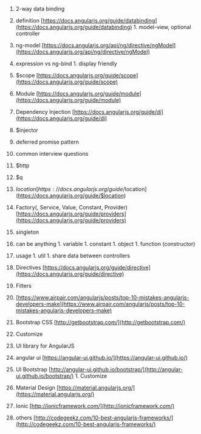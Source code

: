 
1. 2-way data binding
  1. definition [https://docs.angularjs.org/guide/databinding](https://docs.angularjs.org/guide/databinding)
    1. model-view, optional controller
  1. ng-model [https://docs.angularjs.org/api/ng/directive/ngModel](https://docs.angularjs.org/api/ng/directive/ngModel)
  1. expression vs ng-bind
    1. display friendly
  1. $scope [https://docs.angularjs.org/guide/scope](https://docs.angularjs.org/guide/scope)
1. Module [https://docs.angularjs.org/guide/module](https://docs.angularjs.org/guide/module)
1. Dependency Injection [https://docs.angularjs.org/guide/di](https://docs.angularjs.org/guide/di)
  1. $injector
1. deferred promise pattern
  1. common interview questions
  1. $http
  1. $q
1. $location [https://docs.angularjs.org/guide/$location](https://docs.angularjs.org/guide/$location)
1. Factory(, Service, Value, Constant, Provider) [https://docs.angularjs.org/guide/providers](https://docs.angularjs.org/guide/providers)
  1. singleton
  1. can be anything
    1. variable
    1. constant
    1. object
    1. function (constructor)
  1. usage
    1. util
    1. share data between controllers
1. Directives [https://docs.angularjs.org/guide/directive](https://docs.angularjs.org/guide/directive)
1. Filters

1. [https://www.airpair.com/angularjs/posts/top-10-mistakes-angularjs-developers-make](https://www.airpair.com/angularjs/posts/top-10-mistakes-angularjs-developers-make)

1. Bootstrap CSS [http://getbootstrap.com/](http://getbootstrap.com/)
  1. Customize
1. UI library for AngularJS
  1. angular ui [https://angular-ui.github.io/](https://angular-ui.github.io/)
  1. UI Bootstrap [http://angular-ui.github.io/bootstrap/](http://angular-ui.github.io/bootstrap/)
    1. Customize
  1. Material Design [https://material.angularjs.org/](https://material.angularjs.org/)
  1. Ionic [http://ionicframework.com/](http://ionicframework.com/)
  1. others [http://codegeekz.com/10-best-angularjs-frameworks/](http://codegeekz.com/10-best-angularjs-frameworks/)
